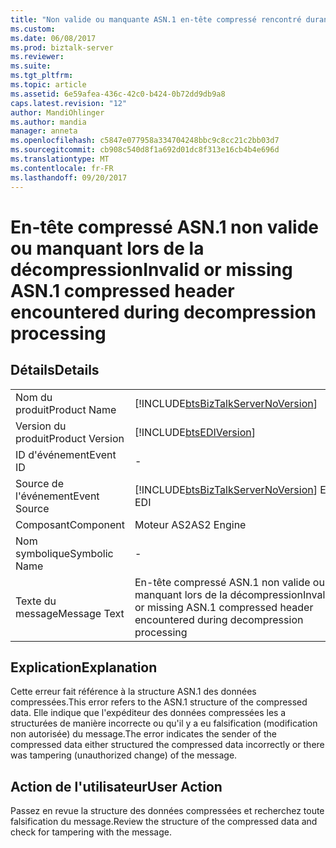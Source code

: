 ```yaml
---
title: "Non valide ou manquante ASN.1 en-tête compressé rencontré durant la décompression | Documents Microsoft"
ms.custom: 
ms.date: 06/08/2017
ms.prod: biztalk-server
ms.reviewer: 
ms.suite: 
ms.tgt_pltfrm: 
ms.topic: article
ms.assetid: 6e59afea-436c-42c0-b424-0b72dd9db9a8
caps.latest.revision: "12"
author: MandiOhlinger
ms.author: mandia
manager: anneta
ms.openlocfilehash: c5847e077958a334704248bbc9c8cc21c2bb03d7
ms.sourcegitcommit: cb908c540d8f1a692d01dc8f313e16cb4b4e696d
ms.translationtype: MT
ms.contentlocale: fr-FR
ms.lasthandoff: 09/20/2017
---
```

# <a name="invalid-or-missing-asn1-compressed-header-encountered-during-decompression-processing"></a><span data-ttu-id="a7c5a-102">En-tête compressé ASN.1 non valide ou manquant lors de la décompression</span><span class="sxs-lookup"><span data-stu-id="a7c5a-102">Invalid or missing ASN.1 compressed header encountered during decompression processing</span></span>
## <a name="details"></a><span data-ttu-id="a7c5a-103">Détails</span><span class="sxs-lookup"><span data-stu-id="a7c5a-103">Details</span></span>  
  
|||  
|-|-|  
|<span data-ttu-id="a7c5a-104">Nom du produit</span><span class="sxs-lookup"><span data-stu-id="a7c5a-104">Product Name</span></span>|[!INCLUDE[btsBizTalkServerNoVersion](../includes/btsbiztalkservernoversion-md.md)]|  
|<span data-ttu-id="a7c5a-105">Version du produit</span><span class="sxs-lookup"><span data-stu-id="a7c5a-105">Product Version</span></span>|[!INCLUDE[btsEDIVersion](../includes/btsediversion-md.md)]|  
|<span data-ttu-id="a7c5a-106">ID d'événement</span><span class="sxs-lookup"><span data-stu-id="a7c5a-106">Event ID</span></span>|-|  
|<span data-ttu-id="a7c5a-107">Source de l'événement</span><span class="sxs-lookup"><span data-stu-id="a7c5a-107">Event Source</span></span>|[!INCLUDE[btsBizTalkServerNoVersion](../includes/btsbiztalkservernoversion-md.md)]<span data-ttu-id="a7c5a-108"> EDI</span><span class="sxs-lookup"><span data-stu-id="a7c5a-108"> EDI</span></span>|  
|<span data-ttu-id="a7c5a-109">Composant</span><span class="sxs-lookup"><span data-stu-id="a7c5a-109">Component</span></span>|<span data-ttu-id="a7c5a-110">Moteur AS2</span><span class="sxs-lookup"><span data-stu-id="a7c5a-110">AS2 Engine</span></span>|  
|<span data-ttu-id="a7c5a-111">Nom symbolique</span><span class="sxs-lookup"><span data-stu-id="a7c5a-111">Symbolic Name</span></span>|-|  
|<span data-ttu-id="a7c5a-112">Texte du message</span><span class="sxs-lookup"><span data-stu-id="a7c5a-112">Message Text</span></span>|<span data-ttu-id="a7c5a-113">En-tête compressé ASN.1 non valide ou manquant lors de la décompression</span><span class="sxs-lookup"><span data-stu-id="a7c5a-113">Invalid or missing ASN.1 compressed header encountered during decompression processing</span></span>|  
  
## <a name="explanation"></a><span data-ttu-id="a7c5a-114">Explication</span><span class="sxs-lookup"><span data-stu-id="a7c5a-114">Explanation</span></span>  
 <span data-ttu-id="a7c5a-115">Cette erreur fait référence à la structure ASN.1 des données compressées.</span><span class="sxs-lookup"><span data-stu-id="a7c5a-115">This error refers to the ASN.1 structure of the compressed data.</span></span> <span data-ttu-id="a7c5a-116">Elle indique que l'expéditeur des données compressées les a structurées de manière incorrecte ou qu'il y a eu falsification (modification non autorisée) du message.</span><span class="sxs-lookup"><span data-stu-id="a7c5a-116">The error indicates the sender of the compressed data either structured the compressed data incorrectly or there was tampering (unauthorized change) of the message.</span></span>  
  
## <a name="user-action"></a><span data-ttu-id="a7c5a-117">Action de l'utilisateur</span><span class="sxs-lookup"><span data-stu-id="a7c5a-117">User Action</span></span>  
 <span data-ttu-id="a7c5a-118">Passez en revue la structure des données compressées et recherchez toute falsification du message.</span><span class="sxs-lookup"><span data-stu-id="a7c5a-118">Review the structure of the compressed data and check for tampering with the message.</span></span>